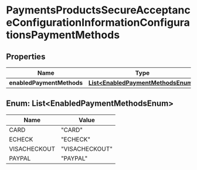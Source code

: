 
# PaymentsProductsSecureAcceptanceConfigurationInformationConfigurationsPaymentMethods

## Properties
Name | Type | Description | Notes
------------ | ------------- | ------------- | -------------
**enabledPaymentMethods** | [**List&lt;EnabledPaymentMethodsEnum&gt;**](#List&lt;EnabledPaymentMethodsEnum&gt;) |  |  [optional]


<a name="List<EnabledPaymentMethodsEnum>"></a>
## Enum: List&lt;EnabledPaymentMethodsEnum&gt;
Name | Value
---- | -----
CARD | &quot;CARD&quot;
ECHECK | &quot;ECHECK&quot;
VISACHECKOUT | &quot;VISACHECKOUT&quot;
PAYPAL | &quot;PAYPAL&quot;



